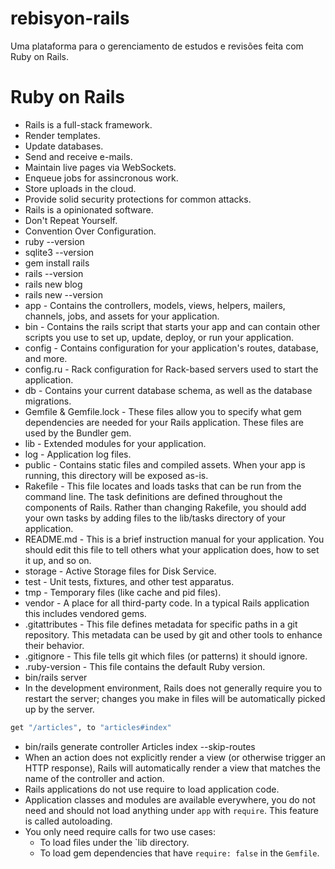 # rebisyon-rails

Uma plataforma para o gerenciamento de estudos e revisões feita com Ruby on Rails.

# Ruby on Rails

- Rails is a full-stack framework.
- Render templates.
- Update databases.
- Send and receive e-mails.
- Maintain live pages via WebSockets.
- Enqueue jobs for assincronous work.
- Store uploads in the cloud.
- Provide solid security protections for common attacks.
- Rails is a opinionated software.
- Don't Repeat Yourself.
- Convention Over Configuration.
- ruby --version
- sqlite3 --version
- gem install rails
- rails --version
- rails new blog
- rails new --version
- app - Contains the controllers, models, views, helpers, mailers, channels, jobs, and assets for your application.
- bin - Contains the rails script that starts your app and can contain other scripts you use to set up, update, deploy, or run your application.
- config - Contains configuration for your application's routes, database, and more.
- config.ru - Rack configuration for Rack-based servers used to start the application.
- db - Contains your current database schema, as well as the database migrations.
- Gemfile & Gemfile.lock - These files allow you to specify what gem dependencies are needed for your Rails application. These files are used by the Bundler gem.
- lib - Extended modules for your application.
- log - Application log files.
- public - Contains static files and compiled assets. When your app is running, this directory will be exposed as-is.
- Rakefile - This file locates and loads tasks that can be run from the command line. The task definitions are defined throughout the components of Rails. Rather than changing Rakefile, you should add your own tasks by adding files to the lib/tasks directory of your application.
- README.md - This is a brief instruction manual for your application. You should edit this file to tell others what your application does, how to set it up, and so on.
- storage - Active Storage files for Disk Service.
- test - Unit tests, fixtures, and other test apparatus.
- tmp - Temporary files (like cache and pid files).
- vendor - A place for all third-party code. In a typical Rails application this includes vendored gems.
- .gitattributes - This file defines metadata for specific paths in a git repository. This metadata can be used by git and other tools to enhance their behavior.
- .gitignore - This file tells git which files (or patterns) it should ignore.
- .ruby-version	- This file contains the default Ruby version.
- bin/rails server
- In the development environment, Rails does not generally require you to restart the server; changes you make in files will be automatically picked up by the server.

```ruby
get "/articles", to "articles#index"
```

- bin/rails generate controller Articles index --skip-routes
- When an action does not explicitly render a view (or otherwise trigger an HTTP response), Rails will automatically render a view that matches the name of the controller and action.
- Rails applications do not use require to load application code.
- Application classes and modules are available everywhere, you do not need and should not load anything under `app` with `require`. This feature is called autoloading.
- You only need require calls for two use cases:
  - To load files under the `lib directory.
  - To load gem dependencies that have `require: false` in the `Gemfile`.
